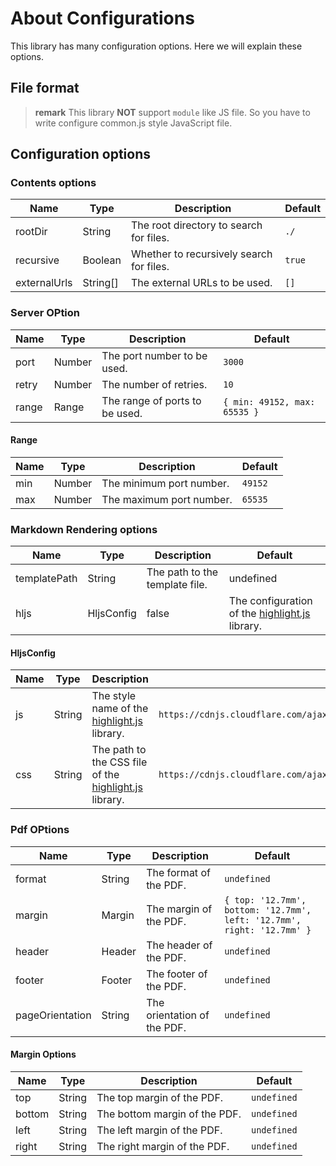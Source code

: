 # About Configurations

This library has many configuration options.
Here we will explain these options.

## File format

> **remark** This library **NOT** support `module` like JS file.
> So you have to write configure common.js style JavaScript file. 

## Configuration options

### Contents options

| Name | Type | Description | Default |
| -- | --| -- | -- |
| rootDir | String | The root directory to search for files. | `./` |
| recursive | Boolean | Whether to recursively search for files. | `true` |
| externalUrls | String[] | The external URLs to be used. | `[]` | 

### Server OPtion

| Name | Type | Description | Default |
| -- | --| -- | -- |
| port | Number | The port number to be used. | `3000` |
| retry | Number | The number of retries. | `10` |
| range | Range | The range of ports to be used. | `{ min: 49152, max: 65535 }` |

#### Range

| Name | Type | Description | Default |
| -- | --| -- | -- |
| min | Number | The minimum port number. | `49152` |
| max | Number | The maximum port number. | `65535` |

### Markdown Rendering options

| Name | Type | Description | Default |
| -- | --| -- | -- |
| templatePath | String | The path to the template file. | undefined |
| hljs | HljsConfig | false | The configuration of the [highlight.js](https://highlightjs.org/) library. | undefined |


#### HljsConfig

| Name | Type | Description | Default |
| -- | --| -- | -- |
| js | String | The style name of the [highlight.js](https://highlightjs.org/) library. | `https://cdnjs.cloudflare.com/ajax/libs/highlight.js/11.7.0/highlight.min.js'` |
| css | String | The path to the CSS file of the [highlight.js](https://highlightjs.org/) library. | `https://cdnjs.cloudflare.com/ajax/libs/highlight.js/11.7.0/styles/github.min.css` |

### Pdf OPtions

| Name | Type | Description | Default |
| -- | --| -- | -- |
| format | String | The format of the PDF. | `undefined` |
| margin | Margin | The margin of the PDF. | `{ top: '12.7mm', bottom: '12.7mm', left: '12.7mm', right: '12.7mm' }` |
| header | Header | The header of the PDF. | `undefined` |
| footer | Footer | The footer of the PDF. | `undefined` |
| pageOrientation | String | The orientation of the PDF. | `undefined` |

#### Margin Options

| Name | Type | Description | Default |
| -- | --| -- | -- |
| top | String | The top margin of the PDF. | `undefined` |
| bottom | String | The bottom margin of the PDF. | `undefined` |
| left | String | The left margin of the PDF. | `undefined` |
| right | String | The right margin of the PDF. | `undefined` |

